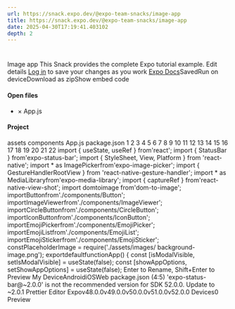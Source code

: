 ```yaml
---
url: https://snack.expo.dev/@expo-team-snacks/image-app
title: https://snack.expo.dev/@expo-team-snacks/image-app
date: 2025-04-30T17:19:41.403102
depth: 2
---
```


# 
Image app 
This Snack provides the complete Expo tutorial example. 
Edit details
[Log in](https://expo.dev/login?redirect_uri=https%3A%2F%2Fsnack.expo.dev%2F%40expo-team-snacks%2Fimage-app%3FhideQueryParams%3Dtrue) to save your changes as you work
[Expo Docs](https://docs.expo.dev/versions/v52.0.0/)SavedRun on deviceDownload as zipShow embed code
#### Open files
  * ×
App.js


#### Project
assets
components
App.js
package.json
1
2
3
4
5
6
7
8
9
10
11
12
13
14
15
16
17
18
19
20
21
22
import { useState, useRef } from'react';
import { StatusBar } from'expo-status-bar';
import { StyleSheet, View, Platform } from
'react-native';
import * as ImagePickerfrom'expo-image-picker';
import { GestureHandlerRootView } from
'react-native-gesture-handler';
import * as MediaLibraryfrom'expo-media-library';
import { captureRef } from'react-native-view-shot';
import domtoimage from'dom-to-image';
importButtonfrom'./components/Button';
importImageViewerfrom'./components/ImageViewer';
importCircleButtonfrom'./components/CircleButton';
importIconButtonfrom'./components/IconButton';
importEmojiPickerfrom'./components/EmojiPicker';
importEmojiListfrom'./components/EmojiList';
importEmojiStickerfrom'./components/EmojiSticker';
constPlaceholderImage = require('./assets/images/
background-image.png');
exportdefaultfunctionApp() {
const [isModalVisible, setIsModalVisible] = 
useState(false);
const [showAppOptions, setShowAppOptions] = 
useState(false);
Enter to Rename, Shift+Enter to Preview
My DeviceAndroidiOSWeb
package.json (4:5) 'expo-status-bar@~2.0.0' is not the recommended version for SDK 52.0.0. Update to ~2.0.1
Prettier
Editor
Expov48.0.0v49.0.0v50.0.0v51.0.0v52.0.0
Devices0
Preview


